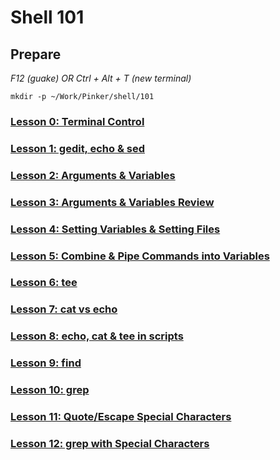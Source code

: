 # Shell 101

## Prepare

*F12 (guake) OR Ctrl + Alt + T (new terminal)*

`mkdir -p ~/Work/Pinker/shell/101`

### [Lesson 0: Terminal Control](https://github.com/inkVerb/pinker/blob/master/101-shell/Lesson-00.md)

### [Lesson 1: gedit, echo & sed](https://github.com/inkVerb/pinker/blob/master/101-shell/Lesson-01.md)

### [Lesson 2: Arguments & Variables](https://github.com/inkVerb/pinker/blob/master/101-shell/Lesson-02.md)

### [Lesson 3: Arguments & Variables Review](https://github.com/inkVerb/pinker/blob/master/101-shell/Lesson-03.md)

### [Lesson 4: Setting Variables & Setting Files](https://github.com/inkVerb/pinker/blob/master/101-shell/Lesson-04.md)

### [Lesson 5: Combine & Pipe Commands into Variables](https://github.com/inkVerb/pinker/blob/master/101-shell/Lesson-05.md)

### [Lesson 6: tee](https://github.com/inkVerb/pinker/blob/master/101-shell/Lesson-06.md)

### [Lesson 7: cat vs echo](https://github.com/inkVerb/pinker/blob/master/101-shell/Lesson-07.md)

### [Lesson 8: echo, cat & tee in scripts](https://github.com/inkVerb/pinker/blob/master/101-shell/Lesson-08.md)

### [Lesson 9: find](https://github.com/inkVerb/pinker/blob/master/101-shell/Lesson-09.md)

### [Lesson 10: grep](https://github.com/inkVerb/pinker/blob/master/101-shell/Lesson-10.md)

### [Lesson 11: Quote/Escape Special Characters](https://github.com/inkVerb/pinker/blob/master/101-shell/Lesson-11.md)

### [Lesson 12: grep with Special Characters](https://github.com/inkVerb/pinker/blob/master/101-shell/Lesson-12.md)

